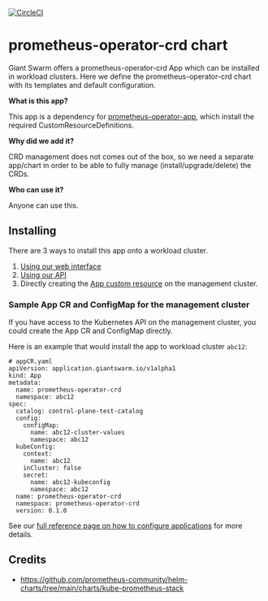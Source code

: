 [![CircleCI](https://circleci.com/gh/giantswarm/prometheus-operator-crd.svg?style=shield)](https://circleci.com/gh/giantswarm/prometheus-operator-crd)

# prometheus-operator-crd chart

Giant Swarm offers a prometheus-operator-crd App which can be installed in workload clusters.
Here we define the prometheus-operator-crd chart with its templates and default configuration.

**What is this app?**

This app is a dependency for [prometheus-operator-app](https://github.com/giantswarm/prometheus-operator-app), which install the required CustomResourceDefinitions.

**Why did we add it?**

CRD management does not comes out of the box, so we need a separate app/chart in order to be able to fully manage (install/upgrade/delete) the CRDs.

**Who can use it?**

Anyone can use this.

## Installing

There are 3 ways to install this app onto a workload cluster.

1. [Using our web interface](https://docs.giantswarm.io/ui-api/web/app-platform/#installing-an-app)
2. [Using our API](https://docs.giantswarm.io/api/#operation/createClusterAppV5)
3. Directly creating the [App custom resource](https://docs.giantswarm.io/ui-api/management-api/crd/apps.application.giantswarm.io/) on the management cluster.

### Sample App CR and ConfigMap for the management cluster

If you have access to the Kubernetes API on the management cluster, you could create the App CR and ConfigMap directly.

Here is an example that would install the app to workload cluster `abc12`:

```
# appCR.yaml
apiVersion: application.giantswarm.io/v1alpha1
kind: App
metadata:
  name: prometheus-operator-crd
  namespace: abc12
spec:
  catalog: control-plane-test-catalog
  config:
    configMap:
      name: abc12-cluster-values
      namespace: abc12
  kubeConfig:
    context:
      name: abc12
    inCluster: false
    secret:
      name: abc12-kubeconfig
      namespace: abc12
  name: prometheus-operator-crd
  namespace: prometheus-operator-crd
  version: 0.1.0
```

See our [full reference page on how to configure applications](https://docs.giantswarm.io/app-platform/app-configuration/) for more details.

## Credits

* https://github.com/prometheus-community/helm-charts/tree/main/charts/kube-prometheus-stack

